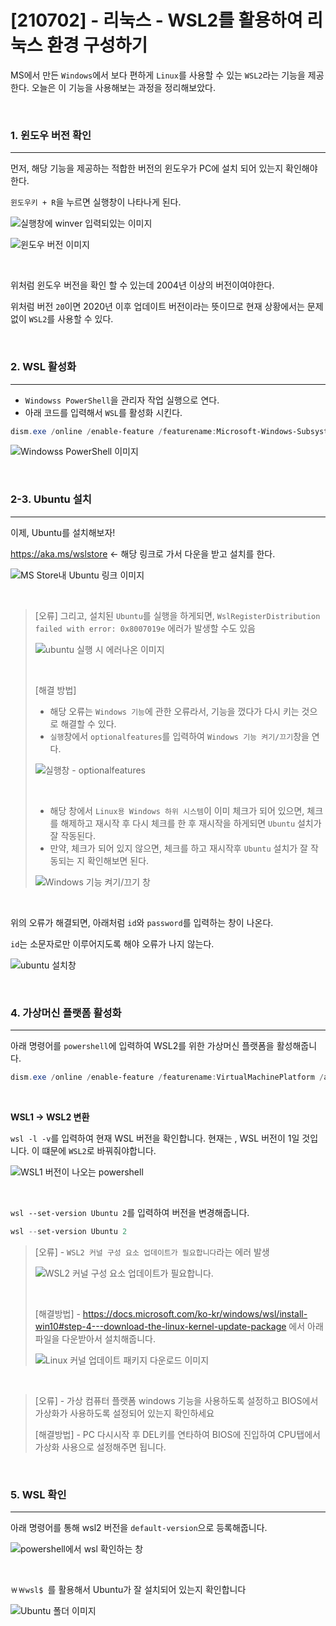 # [210702] - 리눅스 - WSL2를 활용하여 리눅스 환경 구성하기

 MS에서 만든 `Windows`에서 보다 편하게 `Linux`를 사용할 수 있는 `WSL2`라는 기능을 제공한다. 오늘은 이 기능을 사용해보는 과정을 정리해보았다.

<br>

### 1. 윈도우 버전 확인

---

먼저, 해당 기능을 제공하는 적합한 버전의 윈도우가 PC에 설치 되어 있는지 확인해야한다.

`윈도우키 + R`을 누르면 실행창이 나타나게 된다.

![실행창에 winver 입력되있는 이미지](README.assets/image-20210629152408776.png)

![윈도우 버전 이미지](README.assets/image-20210629152523509.png)

<br>

위처럼 윈도우 버전을 확인 할 수 있는데 2004년 이상의 버전이여야한다.

위처럼 버전 `20`이면 2020년 이후 업데이트 버전이라는 뜻이므로 현재 상황에서는 문제없이 `WSL2`를 사용할 수 있다.

<br>

### 2. WSL 활성화

---

- `Windowss PowerShell`을 관리자 작업 실행으로 연다.
- 아래 코드를 입력해서 `WSL`를 활성화 시킨다.

```powershell
dism.exe /online /enable-feature /featurename:Microsoft-Windows-Subsystem-Linux /all /norestart
```

![Windowss PowerShell 이미지](README.assets/image-20210629152936324.png)

<br>

### 2-3. Ubuntu 설치

---

이제, Ubuntu를 설치해보자! 

https://aka.ms/wslstore <- 해당 링크로 가서 다운을 받고 설치를 한다. 

![MS Store내 Ubuntu 링크 이미지](README.assets/image-20210629153116465.png)

<br>

> [오류] 그리고, 설치된 `Ubuntu`를 실행을 하게되면, `WslRegisterDistribution failed with error: 0x8007019e` 에러가 발생할 수도 있음
>
> ![ubuntu 실행 시 에러나온 이미지](README.assets/image-20210629153246243.png)
>
> <br>
>
> [해결 방법]
>
> - 해당 오류는 `Windows 기능`에 관한 오류라서, 기능을 껐다가 다시 키는 것으로 해결할 수 있다.
> - `실행`창에서 `optionalfeatures`를 입력하여 `Windows 기능 켜기/끄기`창을 연다.
>
> ![실행창 - optionalfeatures](README.assets/image-20210629154759386.png)
>
> <br>
>
> - 해당 창에서 `Linux용 Windows 하위 시스템`이 이미 체크가 되어 있으면, 체크를 해제하고 재시작 후 다시 체크를 한 후 재시작을 하게되면 `Ubuntu` 설치가 잘 작동된다.
> - 만약, 체크가 되어 있지 않으면, 체크를 하고 재시작후 `Ubuntu` 설치가 잘 작동되는 지 확인해보면 된다.
>
> ![Windows 기능 켜기/끄기 창](README.assets/image-20210629154940356.png)
>
> 



<br>

위의 오류가 해결되면, 아래처럼 `id`와 `password`를 입력하는 창이 나온다.

`id`는 소문자로만 이루어지도록 해야 오류가 나지 않는다.

![ubuntu 설치창](README.assets/image-20210629155322852.png)

<br>

### 4. 가상머신 플랫폼 활성화

---

아래 명령어를 `powershell`에 입력하여 WSL2를 위한 가상머신 플랫폼을 활성해줍니다.

```powershell
dism.exe /online /enable-feature /featurename:VirtualMachinePlatform /all /norestart
```

<br>

**WSL1 -> WSL2 변환**

`wsl -l -v`를 입력하여 현재 WSL 버전을 확인합니다. 현재는 , WSL 버전이 1일 것입니다. 이 떄문에 `WSL2`로 바꿔줘야합니다.

![WSL1 버전이 나오는 powershell](README.assets/image-20210629155700540.png)

<br>

`wsl --set-version Ubuntu 2`를 입력하여 버전을 변경해줍니다.

```powershell
wsl --set-version Ubuntu 2
```



> [오류] - `WSL2 커널 구성 요소 업데이트가 필요합니다`라는 에러 발생
>
> ![WSL2 커널 구성 요소 업데이트가 필요합니다.](README.assets/image-20210629160457643.png)
>
> <br>
>
> [해결방법] - https://docs.microsoft.com/ko-kr/windows/wsl/install-win10#step-4---download-the-linux-kernel-update-package 에서 아래 파일을 다운받아서 설치해줍니다.
>
> ![Linux 커널 업데이트 패키지 다운로드 이미지](README.assets/image-20210629160727629.png)

<br>

> [오류] - 가상 컴퓨터 플랫폼 windows 기능을 사용하도록 설정하고 BIOS에서 가상화가 사용하도록 설정되어 있는지 확인하세요
>
> 
>
> [해결방법] - PC 다시시작 후 DEL키를 연타하여 BIOS에 진입하여 CPU탭에서 가상화 사용으로 설정해주면 됩니다.

<br>

### 5. WSL 확인

---

아래 명령어를 통해 wsl2 버전을 `default-version`으로 등록해줍니다.

![powershell에서 wsl 확인하는 창](README.assets/image-20210629162102599.png)

<br>

`￦￦wsl$ `를 활용해서 Ubuntu가 잘 설치되어 있는지 확인합니다

![Ubuntu 폴더 이미지](README.assets/image-20210629162518079.png)
